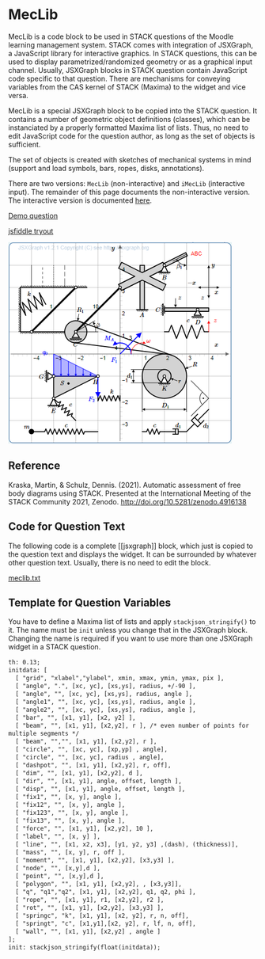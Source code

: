 # MecLib

MecLib is a code block to be used in STACK questions of the Moodle learning management system. STACK comes with integration of JSXGraph, a JavaScript library for interactive graphics. In STACK questions, this can be used to display parametrized/randomized geometry or as a graphical input channel. Usually, JSXGraph blocks in STACK question contain JavaScript code specific to that question. There are mechanisms for conveying variables from the CAS kernel of STACK (Maxima) to the widget and vice versa.

MecLib is a special JSXGraph block to be copied into the STACK question. It contains a number of geometric object definitions (classes), which can be instanciated by a properly formatted Maxima list of lists. Thus, no need to edit JavaScript code for the question author, as long as the set of objects is sufficient.

The set of objects is created with sketches of mechanical systems in mind (support and load symbols, bars, ropes, disks, annotations).

There are two versions: `MecLib` (non-interactive) and `iMecLib` (interactive input). The remainder of this page documents the non-interactive version. The interactive version is documented [here](iMecLib/Readme.md).


[Demo question](STACK%20MecLib%20Demo.xml)

[jsfiddle tryout](https://jsfiddle.net/gs6omdp0/)

![Demo](demo2.png?raw=true "Screenshot from the demo question")

## Reference

Kraska, Martin, & Schulz, Dennis. (2021). Automatic assessment of free body diagrams using STACK. Presented at the International Meeting of the STACK Community 2021, Zenodo. http://doi.org/10.5281/zenodo.4916138


## Code for Question Text

The following code is a complete [[jsxgraph]] block, which just is copied to the question text and displays the widget. It can be surrounded by whatever other question text.
Usually, there is no need to edit the block.

[meclib.txt](meclib.txt)

## Template for Question Variables

You have to define a Maxima list of lists and apply `stackjson_stringify()` to it. The name must be `init` unless you change that in the JSXGraph block.
Changing the name is required if you want to use more than one JSXGraph widget in a STACK question.

```
th: 0.13;
initdata: [ 
  [ "grid", "xlabel","ylabel", xmin, xmax, ymin, ymax, pix ],
  [ "angle", ".", [xc, yc], [xs,ys], radius, +/-90 ],
  [ "angle", "", [xc, yc], [xs,ys], radius, angle ],
  [ "angle1", "", [xc, yc], [xs,ys], radius, angle ],
  [ "angle2", "", [xc, yc], [xs,ys], radius, angle ],
  [ "bar", "", [x1, y1], [x2, y2] ],
  [ "beam", "", [x1, y1], [x2,y2], r ], /* even number of points for multiple segments */
  [ "beam", "","", [x1, y1], [x2,y2], r ],
  [ "circle", "", [xc, yc], [xp,yp] , angle],
  [ "circle", "", [xc, yc], radius , angle],
  [ "dashpot", "", [x1, y1], [x2,y2], r, off],
  [ "dim", "", [x1, y1], [x2,y2], d ],
  [ "dir", "", [x1, y1], angle, offset, length ],
  [ "disp", "", [x1, y1], angle, offset, length ],
  [ "fix1", "", [x, y], angle ],
  [ "fix12", "", [x, y], angle ],
  [ "fix123", "", [x, y], angle ],
  [ "fix13", "", [x, y], angle ],
  [ "force", "", [x1, y1], [x2,y2], 10 ],
  [ "label", "", [x, y] ],
  [ "line", "", [x1, x2, x3], [y1, y2, y3] ,(dash), (thickness)],
  [ "mass", "", [x, y], r, off ],
  [ "moment", "", [x1, y1], [x2,y2], [x3,y3] ],
  [ "node", "", [x,y],d ],
  [ "point", "", [x,y],d ],
  [ "polygon", "", [x1, y1], [x2,y2], , [x3,y3]],
  [ "q", "q1","q2", [x1, y1], [x2,y2], q1, q2, phi ],
  [ "rope", "", [x1, y1], r1, [x2,y2], r2 ],
  [ "rot", "", [x1, y1], [x2,y2], [x3,y3] ],
  [ "springc", "k", [x1, y1], [x2, y2], r, n, off],
  [ "springt", "c", [x1,y1],[x2, y2], r, lf, n, off],
  [ "wall", "", [x1, y1], [x2,y2] , angle ]
];
init: stackjson_stringify(float(initdata));
```
